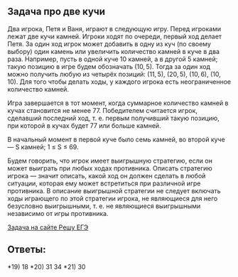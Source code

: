 ## Задача про две кучи

Два игрока, Петя и Ваня, играют в следующую игру. Перед игроками лежат две кучи камней. Игроки ходят по очереди, первый ход делает Петя. За один ход игрок может добавить в одну из куч (по своему выбору) один камень или увеличить количество камней в куче в два раза. Например, пусть в одной куче 10 камней, а в другой 5 камней; такую позицию в игре будем обозначать (10, 5). Тогда за один ход можно получить любую из четырёх позиций: (11, 5), (20, 5), (10, 6), (10, 10). Для того чтобы делать ходы, у каждого игрока есть неограниченное количество камней.

Игра завершается в тот момент, когда суммарное количество камней в кучах становится не менее 77. Победителем считается игрок, сделавший последний ход, т. е. первым получивший такую позицию, при которой в кучах будет 77 или больше камней.

В начальный момент в первой куче было семь камней, во второй куче — S камней; 1 ≤ S ≤ 69.

Будем говорить, что игрок имеет выигрышную стратегию, если он может выиграть при любых ходах противника. Описать стратегию игрока — значит описать, какой ход он должен сделать в любой ситуации, которая ему может встретиться при различной игре противника. В описание выигрышной стратегии не следует включать ходы играющего по этой стратегии игрока, не являющиеся для него безусловно выигрышными, т. е. не являющиеся выигрышными независимо от игры противника.

[Задача на сайте Решу ЕГЭ](https://inf-ege.sdamgia.ru/problem?id=27416)
## Ответы: 
*19) 18
*20) 31 34
*21) 30